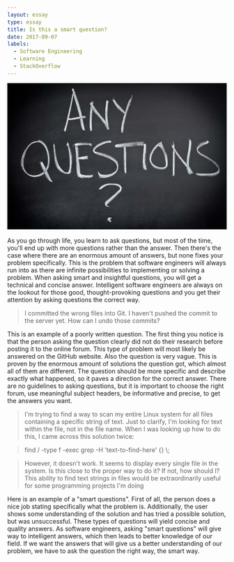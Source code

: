 ```yaml
---
layout: essay
type: essay
title: Is this a smart question?
date: 2017-09-07
labels:
  - Software Engineering
  - Learning
  - StackOverflow
---
```


<img class="ui small right floated rounded image" src="../images/questions.jpg">

As you go through life, you learn to ask questions, but most of the time, you'll end up with more questions rather than the answer. Then there's the case where there are an enormous amount of answers, but none fixes your problem specifically. This is the problem that software engineers will always run into as there are infinite possibilities to implementing or solving a problem. When asking smart and insightful questions, you will get a technical and concise answer. Intelligent software engineers are always on the lookout for those good, thought-provoking questions and you get their attention by asking questions the correct way.

<blockquote>I committed the wrong files into Git. I haven't pushed the commit to the server yet. How can I undo those commits?</blockquote>
  
This is an example of a poorly written question. The first thing you notice is that the person asking the question clearly did not do their research before posting it to the online forum. This type of problem will most likely be answered on the GitHub website. Also the question is very vague. This is proven by the enormous amount of solutions the question got, which almost all of them are different. The question should be more specific and describe exactly what happened, so it paves a direction for the correct answer. There are no guidelines to asking questions, but it is important to choose the right forum, use meaningful subject headers, be informative and precise, to get the answers you want. 

<blockquote>I'm trying to find a way to scan my entire Linux system for all files containing a specific string of text. Just to clarify, I'm looking for text within the file, not in the file name.
When I was looking up how to do this, I came across this solution twice:</blockquote>
<blockquote>find / -type f -exec grep -H 'text-to-find-here' {} \;</blockquote>
<blockquote>However, it doesn't work. It seems to display every single file in the system.
Is this close to the proper way to do it? If not, how should I? This ability to find text strings in files would be extraordinarily useful for some programming projects I'm doing</blockquote>

Here is an example of a "smart questions". First of all, the person does a nice job stating specifically what the problem is. Additionally, the user shows some understanding of the solution and has tried a possible solution, but was unsuccessful. These types of questions will yield concise and quality answers. As software engineers, asking "smart questions" will give way to intelligent answers, which then leads to better knowledge of our field. If we want the answers that will give us a better understanding of our problem, we have to ask the question the right way, the smart way. 
